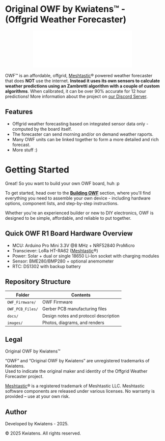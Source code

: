# Original OWF by Kwiatens™ - (Offgrid Weather Forecaster)
<p align="center">
  <img src="https://github.com/Kwiatens/OWF-Offgrid-Weather-Forecaster/blob/main/images/Original_OWFR1_logo_white.png?raw=true" alt="OWF" />
</p>

OWF™ is an affordable, offgrid, [Meshtastic](https://meshtastic.org/)® powered weather forecaster that does **NOT** use the internet. **Instead it uses its own sensors to calculate weather predictions using an Zambretti algorithm with a couple of custom algorithms**.
When calibrated, it can be over 90% accurate for 12 hour predictions!
More information about the project on [our Discord Server](https://discord.gg/Jbdw9DENTZ).

## Features

- Offgrid weather forecasting based on integrated sensor data only - computed by the board itself.
- The forecaster can send morning and/or on demand weather raports.
- Many OWF units can be linked together to form a more detailed and rich forecast.
- More stuff :)

# Getting Started
Great! So you want to build your own OWF board, huh :p

To get started, head over to the [**Building OWF**](#building-owf) section, where you'll find everything you need to assemble your own device - including hardware options, component lists, and step-by-step instructions.

Whether you're an experienced builder or new to DIY electronics, OWF is designed to be simple, affordable, and reliable to put together.

## Quick OWF R1 Board Hardware Overview

- MCU: Arduino Pro Mini 3.3V @8 MHz + NRF52840 ProMicro
- Transciever: LoRa HT-RA62 ([Meshtastic](https://meshtastic.org/)®)
- Power: Solar + dual or single 18650 Li-Ion socket with charging modules
- Sensor: BME280/BMP280 + optional anemometer
- RTC: DS1302 with backup battery
  
## Repository Structure

| Folder       | Contents                              |
|--------------|----------------------------------------|
| `OWF_Firmware/`  | OWF Firmware                       |
| `OWF_PCB_Files/` | Gerber PCB manufacturing files     |
| `docs/`      | Design notes and protocol description  |
| `images/`    | Photos, diagrams, and renders          |


## Legal
Original OWF by Kwiatens™  

“OWF” and “Original OWF by Kwiatens” are unregistered trademarks of Kwiatens.  
Used to indicate the original maker and identity of the Offgrid Weather Forecaster project.

[Meshtastic](https://meshtastic.org/)® is a registered trademark of Meshtastic LLC. Meshtastic software components are released under various licenses. No warranty is provided – use at your own risk.

## Author
Developed by Kwiatens - 2025.

© 2025 Kwiatens. All rights reserved.  
